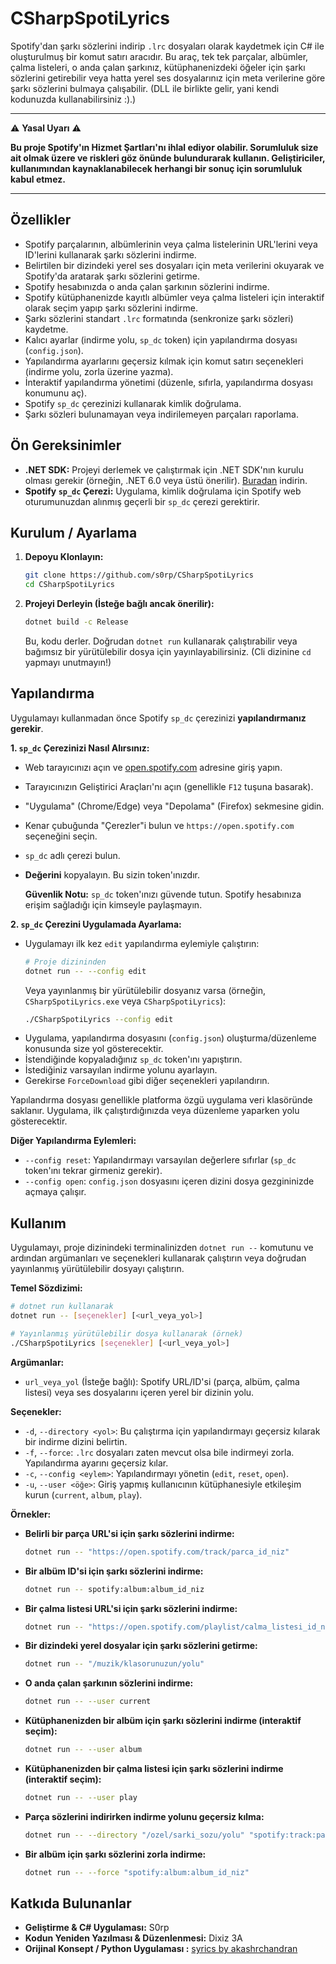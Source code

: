 # CSharpSpotiLyrics

Spotify'dan şarkı sözlerini indirip `.lrc` dosyaları olarak kaydetmek için C# ile oluşturulmuş bir komut satırı aracıdır. Bu araç, tek tek parçalar, albümler, çalma listeleri, o anda çalan şarkınız, kütüphanenizdeki öğeler için şarkı sözlerini getirebilir veya hatta yerel ses dosyalarınız için meta verilerine göre şarkı sözlerini bulmaya çalışabilir. (DLL ile birlikte gelir, yani kendi kodunuzda kullanabilirsiniz :).)

---

⚠️ **Yasal Uyarı** ⚠️

**Bu proje Spotify'ın Hizmet Şartları'nı ihlal ediyor olabilir. Sorumluluk size ait olmak üzere ve riskleri göz önünde bulundurarak kullanın. Geliştiriciler, kullanımından kaynaklanabilecek herhangi bir sonuç için sorumluluk kabul etmez.**

---

## Özellikler

*   Spotify parçalarının, albümlerinin veya çalma listelerinin URL'lerini veya ID'lerini kullanarak şarkı sözlerini indirme.
*   Belirtilen bir dizindeki yerel ses dosyaları için meta verilerini okuyarak ve Spotify'da aratarak şarkı sözlerini getirme.
*   Spotify hesabınızda o anda çalan şarkının sözlerini indirme.
*   Spotify kütüphanenizde kayıtlı albümler veya çalma listeleri için interaktif olarak seçim yapıp şarkı sözlerini indirme.
*   Şarkı sözlerini standart `.lrc` formatında (senkronize şarkı sözleri) kaydetme.
*   Kalıcı ayarlar (indirme yolu, `sp_dc` token) için yapılandırma dosyası (`config.json`).
*   Yapılandırma ayarlarını geçersiz kılmak için komut satırı seçenekleri (indirme yolu, zorla üzerine yazma).
*   İnteraktif yapılandırma yönetimi (düzenle, sıfırla, yapılandırma dosyası konumunu aç).
*   Spotify `sp_dc` çerezinizi kullanarak kimlik doğrulama.
*   Şarkı sözleri bulunamayan veya indirilemeyen parçaları raporlama.

## Ön Gereksinimler

*   **.NET SDK:** Projeyi derlemek ve çalıştırmak için .NET SDK'nın kurulu olması gerekir (örneğin, .NET 6.0 veya üstü önerilir). [Buradan](https://dotnet.microsoft.com/download) indirin.
*   **Spotify `sp_dc` Çerezi:** Uygulama, kimlik doğrulama için Spotify web oturumunuzdan alınmış geçerli bir `sp_dc` çerezi gerektirir.

## Kurulum / Ayarlama

1.  **Depoyu Klonlayın:**
    ```bash
    git clone https://github.com/s0rp/CSharpSpotiLyrics
    cd CSharpSpotiLyrics
    ```
2.  **Projeyi Derleyin (İsteğe bağlı ancak önerilir):**
    ```bash
    dotnet build -c Release
    ```
    Bu, kodu derler. Doğrudan `dotnet run` kullanarak çalıştırabilir veya bağımsız bir yürütülebilir dosya için yayınlayabilirsiniz. (Cli dizinine `cd` yapmayı unutmayın!)

## Yapılandırma

Uygulamayı kullanmadan önce Spotify `sp_dc` çerezinizi **yapılandırmanız gerekir**.

**1. `sp_dc` Çerezinizi Nasıl Alırsınız:**

*   Web tarayıcınızı açın ve [open.spotify.com](https://open.spotify.com) adresine giriş yapın.
*   Tarayıcınızın Geliştirici Araçları'nı açın (genellikle `F12` tuşuna basarak).
*   "Uygulama" (Chrome/Edge) veya "Depolama" (Firefox) sekmesine gidin.
*   Kenar çubuğunda "Çerezler"i bulun ve `https://open.spotify.com` seçeneğini seçin.
*   `sp_dc` adlı çerezi bulun.
*   **Değerini** kopyalayın. Bu sizin token'ınızdır.

    **Güvenlik Notu:** `sp_dc` token'ınızı güvende tutun. Spotify hesabınıza erişim sağladığı için kimseyle paylaşmayın.

**2. `sp_dc` Çerezini Uygulamada Ayarlama:**

*   Uygulamayı ilk kez `edit` yapılandırma eylemiyle çalıştırın:
    ```bash
    # Proje dizininden
    dotnet run -- --config edit
    ```
    Veya yayınlanmış bir yürütülebilir dosyanız varsa (örneğin, `CSharpSpotiLyrics.exe` veya `CSharpSpotiLyrics`):
    ```bash
    ./CSharpSpotiLyrics --config edit
    ```
*   Uygulama, yapılandırma dosyasını (`config.json`) oluşturma/düzenleme konusunda size yol gösterecektir.
*   İstendiğinde kopyaladığınız `sp_dc` token'ını yapıştırın.
*   İstediğiniz varsayılan indirme yolunu ayarlayın.
*   Gerekirse `ForceDownload` gibi diğer seçenekleri yapılandırın.

Yapılandırma dosyası genellikle platforma özgü uygulama veri klasöründe saklanır. Uygulama, ilk çalıştırdığınızda veya düzenleme yaparken yolu gösterecektir.

**Diğer Yapılandırma Eylemleri:**

*   `--config reset`: Yapılandırmayı varsayılan değerlere sıfırlar (`sp_dc` token'ını tekrar girmeniz gerekir).
*   `--config open`: `config.json` dosyasını içeren dizini dosya gezgininizde açmaya çalışır.

## Kullanım

Uygulamayı, proje dizinindeki terminalinizden `dotnet run --` komutunu ve ardından argümanları ve seçenekleri kullanarak çalıştırın veya doğrudan yayınlanmış yürütülebilir dosyayı çalıştırın.

**Temel Sözdizimi:**

```bash
# dotnet run kullanarak
dotnet run -- [seçenekler] [<url_veya_yol>]

# Yayınlanmış yürütülebilir dosya kullanarak (örnek)
./CSharpSpotiLyrics [seçenekler] [<url_veya_yol>]
```

**Argümanlar:**

*   `url_veya_yol` (İsteğe bağlı): Spotify URL/ID'si (parça, albüm, çalma listesi) veya ses dosyalarını içeren yerel bir dizinin yolu.

**Seçenekler:**

*   `-d`, `--directory <yol>`: Bu çalıştırma için yapılandırmayı geçersiz kılarak bir indirme dizini belirtin.
*   `-f`, `--force`: `.lrc` dosyaları zaten mevcut olsa bile indirmeyi zorla. Yapılandırma ayarını geçersiz kılar.
*   `-c`, `--config <eylem>`: Yapılandırmayı yönetin (`edit`, `reset`, `open`).
*   `-u`, `--user <öğe>`: Giriş yapmış kullanıcının kütüphanesiyle etkileşim kurun (`current`, `album`, `play`).

**Örnekler:**

*   **Belirli bir parça URL'si için şarkı sözlerini indirme:**
    ```bash
    dotnet run -- "https://open.spotify.com/track/parca_id_niz"
    ```
*   **Bir albüm ID'si için şarkı sözlerini indirme:**
    ```bash
    dotnet run -- spotify:album:album_id_niz
    ```
*   **Bir çalma listesi URL'si için şarkı sözlerini indirme:**
    ```bash
    dotnet run -- "https://open.spotify.com/playlist/calma_listesi_id_niz"
    ```
*   **Bir dizindeki yerel dosyalar için şarkı sözlerini getirme:**
    ```bash
    dotnet run -- "/muzik/klasorunuzun/yolu"
    ```
*   **O anda çalan şarkının sözlerini indirme:**
    ```bash
    dotnet run -- --user current
    ```
*   **Kütüphanenizden bir albüm için şarkı sözlerini indirme (interaktif seçim):**
    ```bash
    dotnet run -- --user album
    ```
*   **Kütüphanenizden bir çalma listesi için şarkı sözlerini indirme (interaktif seçim):**
    ```bash
    dotnet run -- --user play
    ```
*   **Parça sözlerini indirirken indirme yolunu geçersiz kılma:**
    ```bash
    dotnet run -- --directory "/ozel/sarki_sozu/yolu" "spotify:track:parca_id_niz"
    ```
*   **Bir albüm için şarkı sözlerini zorla indirme:**
    ```bash
    dotnet run -- --force "spotify:album:album_id_niz"
    ```

## Katkıda Bulunanlar

*   **Geliştirme & C# Uygulaması:** S0rp
*   **Kodun Yeniden Yazılması & Düzenlenmesi:** Dixiz 3A
*   **Orijinal Konsept / Python Uygulaması :** [syrics by akashrchandran](https://github.com/akashrchandran/syrics)
